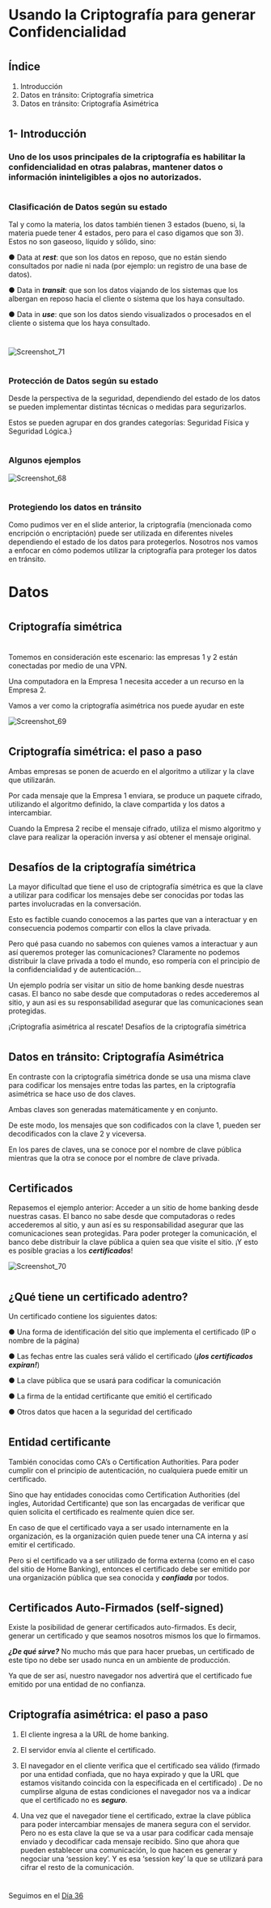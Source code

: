 # Usando la Criptografía para generar Confidencialidad
#

## Índice

1. Introducción 
2. Datos en tránsito: Criptografía simetrica 
3. Datos en tránsito: Criptografía Asimétrica

#
## 1- Introducción
### Uno de los usos principales de la criptografía es habilitar la confidencialidad en otras palabras, mantener datos o información ininteligibles a ojos no autorizados.
#

### Clasificación de Datos según su estado

Tal y como la materia, los datos también tienen 3 estados (bueno, si, la materia puede tener 4 estados, pero para el caso digamos que son 3). Estos no son gaseoso, líquido y sólido, sino: 

● Data at ***rest***: que son los datos en reposo, que no están siendo consultados por nadie ni nada (por ejemplo: un registro de una base de datos).

● Data in ***transit***: que son los datos viajando de los sistemas que los albergan en reposo hacia el cliente o sistema que los haya consultado.

● Data in ***use***: que son los datos siendo visualizados o procesados en el cliente o sistema que los haya consultado.

# 

![Screenshot_71](https://user-images.githubusercontent.com/96561825/173277445-c646d11e-d8e7-4563-b28c-675dca0a1cad.png)






#

### Protección de Datos según su estado

Desde la perspectiva de la seguridad, dependiendo del estado de los datos se pueden implementar distintas técnicas o medidas para segurizarlos.

Estos se pueden agrupar en dos grandes categorías: Seguridad Física y Seguridad Lógica.}

#
### Algunos ejemplos

![Screenshot_68](https://user-images.githubusercontent.com/96561825/173275604-123ae8a8-9ff6-4811-a0e1-29b4e46bc90a.png)


#
### Protegiendo los datos en tránsito

Como pudimos ver en el slide anterior, la criptografía (mencionada como encripción o encriptación) puede ser utilizada en diferentes niveles dependiendo el estado de los datos para protegerlos. Nosotros nos vamos a enfocar en cómo podemos utilizar la criptografía para proteger los datos en tránsito.

#
#

# Datos 
#
## Criptografía simétrica
#

Tomemos en consideración este escenario: las empresas 1 y 2 están conectadas por medio de una VPN.

Una computadora en la Empresa 1 necesita acceder a un recurso en la Empresa 2. 

Vamos a ver como la criptografía asimétrica nos puede ayudar en este 

![Screenshot_69](https://user-images.githubusercontent.com/96561825/173275820-cfb2b637-35d7-4da3-9f27-dd6cf570dcd5.png)


#
## Criptografía simétrica: el paso a paso

Ambas empresas se ponen de acuerdo en el algoritmo a utilizar y la clave que
utilizarán.

Por cada mensaje que la Empresa 1 enviara, se produce un paquete cifrado, utilizando el algoritmo definido, la clave compartida y los datos a intercambiar.

Cuando la Empresa 2 recibe el mensaje cifrado, utiliza el mismo algoritmo y clave para realizar la operación inversa y así obtener el mensaje original.

#
## Desafíos de la criptografía simétrica


La mayor dificultad que tiene el uso de criptografía simétrica es que la clave a utilizar para codificar los mensajes debe ser conocidas por todas las partes involucradas en la conversación. 

Esto es factible cuando conocemos a las partes que van a interactuar y en consecuencia podemos compartir con ellos la clave privada.

Pero qué pasa cuando no sabemos con quienes vamos a interactuar y aun así queremos proteger las comunicaciones? Claramente no podemos distribuir la clave privada a todo el mundo, eso rompería con el principio de la confidencialidad y de autenticación...

Un ejemplo podría ser visitar un sitio de home banking desde nuestras casas. El banco no sabe desde que computadoras o redes accederemos al sitio, y aun asi es
su responsabilidad asegurar que las comunicaciones sean protegidas.

¡Criptografía asimétrica al rescate!
Desafíos de la criptografía simétrica

#
#
## Datos en tránsito: Criptografía Asimétrica

En contraste con la criptografía simétrica donde se usa una misma clave para codificar los mensajes entre todas las partes, en la criptografía asimétrica se hace
uso de dos claves.

Ambas claves son generadas matemáticamente y en conjunto. 

De este modo, los mensajes que son codificados con la clave 1, pueden ser decodificados con la clave 2 y viceversa.

En los pares de claves, una se conoce por el nombre de clave pública mientras que la otra se conoce por el nombre de clave privada.

#
## Certificados

Repasemos el ejemplo anterior: Acceder a un sitio de home banking desde nuestras casas. El banco no sabe desde que computadoras o redes accederemos al sitio, y
aun así es su responsabilidad asegurar que las comunicaciones sean protegidas. Para poder proteger la comunicación, el banco debe distribuir la clave pública a
quien sea que visite el sitio. ¡Y esto es posible gracias a los ***certificados***!

![Screenshot_70](https://user-images.githubusercontent.com/96561825/173275959-9c8d77ce-d708-4341-89c4-aab14521f88b.png)

#
## ¿Qué tiene un certificado adentro?


Un certificado contiene los siguientes datos:

● Una forma de identificación del sitio que implementa el certificado (IP o nombre de la página)

● Las fechas entre las cuales será válido el certificado (***¡los certificados expiran!***)

● La clave pública que se usará para codificar la comunicación

● La firma de la entidad certificante que emitió el certificado

● Otros datos que hacen a la seguridad del certificado

#
## Entidad certificante

También conocidas como CA’s o Certification Authorities. Para poder cumplir con el principio de autenticación, no cualquiera puede emitir un certificado.

Sino que hay entidades conocidas como Certification Authorities (del ingles, Autoridad Certificante) que son las encargadas de verificar que quien solicita el
certificado es realmente quien dice ser. 

En caso de que el certificado vaya a ser usado internamente en la organización, es la organización quien puede tener una CA interna y así emitir el certificado. 

Pero si el certificado va a ser utilizado de forma externa (como en el caso del sitio de Home Banking), entonces el certificado debe ser emitido por una organización pública que sea conocida y ***confiada*** por todos.

#
## Certificados Auto-Firmados (self-signed)

Existe la posibilidad de generar certificados auto-firmados. Es decir, generar un certificado y que seamos nosotros mismos los que lo firmamos.

***¿De qué sirve?***  No mucho más que para hacer pruebas, un certificado de este tipo no debe ser usado nunca en un ambiente de producción. 

Ya que de ser así, nuestro navegador nos advertirá que el certificado fue emitido por una entidad de no confianza.

#
## Criptografía asimétrica: el paso a paso



1. El cliente ingresa a la URL de home banking.

2. El servidor envía al cliente el certificado.

3. El navegador en el cliente verifica que el certificado sea válido (firmado por una entidad confiada, que no haya expirado y que la URL que estamos visitando coincida con la especificada en el certificado) . De no cumplirse alguna de estas condiciones el navegador nos va a indicar que el certificado no es ***seguro***.

4. Una vez que el navegador tiene el certificado, extrae la clave pública para poder intercambiar mensajes de manera segura con el servidor. Pero no es esta clave la que se va a usar para codificar cada mensaje enviado y decodificar cada mensaje recibido. Sino que ahora que pueden establecer una comunicación, lo que hacen es generar y negociar una ‘session key’. Y es esa ‘session key’ la que se utilizará para cifrar el resto de
la comunicación.


#
#
#
#
#

Seguimos en el [Día 36](day36.md) 

